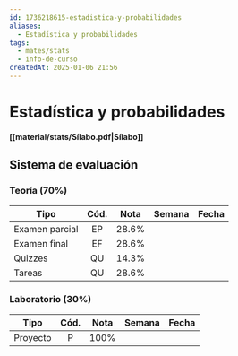 ```yaml
---
id: 1736218615-estadistica-y-probabilidades
aliases:
  - Estadística y probabilidades
tags:
  - mates/stats
  - info-de-curso
createdAt: 2025-01-06 21:56
---
```


# Estadística y probabilidades

**[[material/stats/Sílabo.pdf|Sílabo]]**

## Sistema de evaluación

### Teoría (70%)

| Tipo           | Cód. | Nota  | Semana | Fecha |
| -------------- | :--: | :---: | :----: | :---: |
| Examen parcial |  EP  | 28.6% |        |       |
| Examen final   |  EF  | 28.6% |        |       |
| Quizzes        |  QU  | 14.3% |        |       |
| Tareas         |  QU  | 28.6% |        |       |

### Laboratorio (30%)

| Tipo     | Cód. | Nota | Semana | Fecha |
| -------- | :--: | :--: | :----: | :---: |
| Proyecto |  P   | 100% |        |       |
